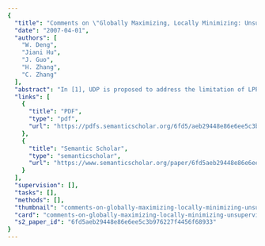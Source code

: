 ```yaml
---
{
  "title": "Comments on \"Globally Maximizing, Locally Minimizing: Unsupervised Discriminant Projection with Application to Face and Palm Biometrics\"",
  "date": "2007-04-01",
  "authors": [
    "W. Deng",
    "Jiani Hu",
    "J. Guo",
    "H. Zhang",
    "C. Zhang"
  ],
  "abstract": "In [1], UDP is proposed to address the limitation of LPP for the clustering and classification tasks. In this communication, we show that the basic ideas of UDP and LPP are identical. In particular, UDP is just a simplified version of LPP on the assumption that the local density is uniform.",
  "links": [
    {
      "title": "PDF",
      "type": "pdf",
      "url": "https://pdfs.semanticscholar.org/6fd5/aeb29448e86e6ee5c3b976227f4456f68933.pdf"
    },
    {
      "title": "Semantic Scholar",
      "type": "semanticscholar",
      "url": "https://www.semanticscholar.org/paper/6fd5aeb29448e86e6ee5c3b976227f4456f68933"
    }
  ],
  "supervision": [],
  "tasks": [],
  "methods": [],
  "thumbnail": "comments-on-globally-maximizing-locally-minimizing-unsupervised-discriminant-projection-with-application-to-face-and-palm-biometrics-thumb.jpg",
  "card": "comments-on-globally-maximizing-locally-minimizing-unsupervised-discriminant-projection-with-application-to-face-and-palm-biometrics-card.jpg",
  "s2_paper_id": "6fd5aeb29448e86e6ee5c3b976227f4456f68933"
}
---
```


